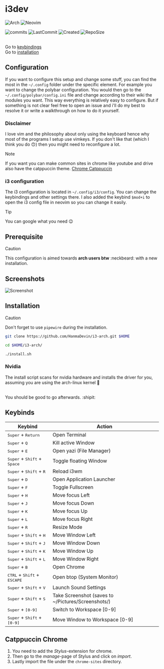 # i3dev

![Arch](https://img.shields.io/badge/Arch-blue?style=for-the-badge&logo=archlinux&logoColor=white)
![Neovim](https://img.shields.io/badge/NeoVim-%2357A143.svg?&style=for-the-badge&logo=neovim&logoColor=white)

![commits](https://img.shields.io/github/commit-activity/t/HanmaDevin/i3-arch)
![LastCommit](https://img.shields.io/github/last-commit/HanmaDevin/i3-arch)
![Created](https://img.shields.io/github/created-at/HanmaDevin/i3-arch)
![RepoSize](https://img.shields.io/github/repo-size/HanmaDevin/i3-arch) <br><br>

Go to [keybindings](#keybinds)<br>
Go to [installation](#installation)<br>

## Configuration

If you want to configure this setup and change some stuff, you can find the most in the `~/.config` folder under the specific
element. For example you want to change the polybar configuration. You would then 
go to the `~/.config/polybar/config.ini` file and change according to their wiki the modules you want. This way everything is 
relatively easy to configure. But if something is not clear feel free to open an issue and i'll do my best to resolve it or
write a walkthrough on how to do it yourself.

### Disclaimer

I love vim and the philosophy about only using the keyboard hence why most of the programs I setup use vimkeys.
If you don't like that (which I think you do :upside_down_face:) then you might need to reconfigure a lot.

> [!NOTE]
> If you want you can make common sites in chrome like youtube and drive also have the catppuccin theme.
> [Chrome Catppuccin](#catppuccin-chrome)

### i3 configuration

The i3 configuration is located in `~/.config/i3/config`. You can change the keybindings and other settings there.
I also added the keybind `$mod+i` to open the i3 config file in neovim so you can change it easily.

> [!TIP]
> You can google what you need :wink:

## Prerequisite

> [!CAUTION]
> This configuration is aimed towards __arch users btw__ :neckbeard: with a new installation.

## Screenshots
![Screenshot](https://raw.githubusercontent.com/HanmaDevin/i3-arch/master/img/2025-07-15_22-37-57_FlameShot.png)

## Installation

> [!CAUTION]
> Don't forget to use `pipewire` during the installation.

```bash
git clone https://github.com/HanmaDevin/i3-arch.git $HOME
```

```bash
cd $HOME/i3-arch/
```

```bash
./install.sh
```


### Nvidia

The install script scans for nvidia hardware and installs the driver for you,
assuming you are using the arch-linux kernel :kiss:

<br>
You should be good to go afterwards. :shipit:

## Keybinds

Keybind | Action
--- | --- 
<kbd>Super</kbd> + <kbd>Return</kbd> | Open Terminal
<kbd>Super</kbd> + <kbd>Q</kbd> | Kill active Window
<kbd>Super</kbd> + <kbd>E</kbd> | Open yazi (File Manager)
<kbd>Super</kbd> + <kbd>Shift</kbd> + <kbd>Space</kbd> | Toggle floating Window
<kbd>Super</kbd> + <kbd>Shift</kbd> + <kbd>R</kbd> | Reload i3wm
<kbd>Super</kbd> + <kbd>D</kbd> | Open Application Launcher
<kbd>Super</kbd> + <kbd>F</kbd> | Toggle Fullscreen
<kbd>Super</kbd> + <kbd>H</kbd> | Move focus Left
<kbd>Super</kbd> + <kbd>J</kbd> | Move focus Down
<kbd>Super</kbd> + <kbd>K</kbd> | Move focus Up
<kbd>Super</kbd> + <kbd>L</kbd> | Move focus Right
<kbd>Super</kbd> + <kbd>R</kbd>| Resize Mode
<kbd>Super</kbd> + <kbd>Shift</kbd> + <kbd>H</kbd>| Move Window Left
<kbd>Super</kbd> + <kbd>Shift</kbd> + <kbd>J</kbd>| Move Window Down
<kbd>Super</kbd> + <kbd>Shift</kbd> + <kbd>K</kbd>| Move Window Up
<kbd>Super</kbd> + <kbd>Shift</kbd> + <kbd>L</kbd>| Move Window Right
<kbd>Super</kbd> + <kbd>B</kbd> | Open Chrome
<kbd>CTRL</kbd> + <kbd>Shift</kbd> + <kbd>ESCAPE</kbd> | Open btop (System Monitor)
<kbd>Super</kbd> + <kbd>Shift</kbd> + <kbd>V</kbd>| Launch Sound Settings
<kbd>Super</kbd> + <kbd>Shift</kbd> + <kbd>S</kbd>| Take Screenshot (saves to ~/Pictures/Screenshots/)
<kbd>Super</kbd> + <kbd>[0-9]</kbd> | Switch to Workspace [0-9]
<kbd>Super</kbd> + <kbd>Shift</kbd> + <kbd>[0-9]</kbd> | Move Window to Workspace [0-9]

## Catppuccin Chrome

1. You need to add the *Stylus*-extension for chrome. 
2. Then go to the *manage*-page of Stylus and click on *import*.
3. Lastly import the file under the `chrome-sites` directory.
